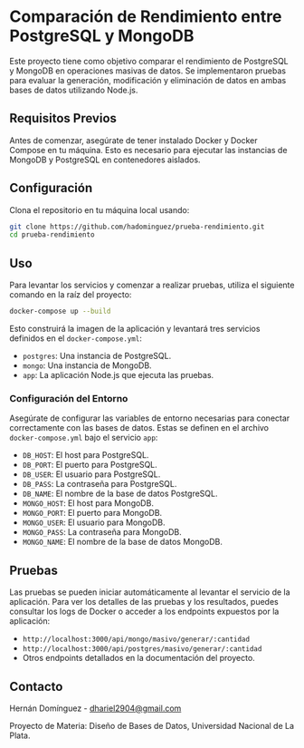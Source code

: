 # Comparación de Rendimiento entre PostgreSQL y MongoDB

Este proyecto tiene como objetivo comparar el rendimiento de PostgreSQL y MongoDB en operaciones masivas de datos. Se implementaron pruebas para evaluar la generación, modificación y eliminación de datos en ambas bases de datos utilizando Node.js.

## Requisitos Previos

Antes de comenzar, asegúrate de tener instalado Docker y Docker Compose en tu máquina. Esto es necesario para ejecutar las instancias de MongoDB y PostgreSQL en contenedores aislados.

## Configuración

Clona el repositorio en tu máquina local usando:

```bash
git clone https://github.com/hadominguez/prueba-rendimiento.git
cd prueba-rendimiento
```

## Uso

Para levantar los servicios y comenzar a realizar pruebas, utiliza el siguiente comando en la raíz del proyecto:

```bash
docker-compose up --build
```

Esto construirá la imagen de la aplicación y levantará tres servicios definidos en el `docker-compose.yml`:

- `postgres`: Una instancia de PostgreSQL.
- `mongo`: Una instancia de MongoDB.
- `app`: La aplicación Node.js que ejecuta las pruebas.

### Configuración del Entorno

Asegúrate de configurar las variables de entorno necesarias para conectar correctamente con las bases de datos. Estas se definen en el archivo `docker-compose.yml` bajo el servicio `app`:

- `DB_HOST`: El host para PostgreSQL.
- `DB_PORT`: El puerto para PostgreSQL.
- `DB_USER`: El usuario para PostgreSQL.
- `DB_PASS`: La contraseña para PostgreSQL.
- `DB_NAME`: El nombre de la base de datos PostgreSQL.
- `MONGO_HOST`: El host para MongoDB.
- `MONGO_PORT`: El puerto para MongoDB.
- `MONGO_USER`: El usuario para MongoDB.
- `MONGO_PASS`: La contraseña para MongoDB.
- `MONGO_NAME`: El nombre de la base de datos MongoDB.

## Pruebas

Las pruebas se pueden iniciar automáticamente al levantar el servicio de la aplicación. Para ver los detalles de las pruebas y los resultados, puedes consultar los logs de Docker o acceder a los endpoints expuestos por la aplicación:

- `http://localhost:3000/api/mongo/masivo/generar/:cantidad`
- `http://localhost:3000/api/postgres/masivo/generar/:cantidad`
- Otros endpoints detallados en la documentación del proyecto.

## Contacto

Hernán Domínguez - dhariel2904@gmail.com

Proyecto de Materia: Diseño de Bases de Datos, Universidad Nacional de La Plata.